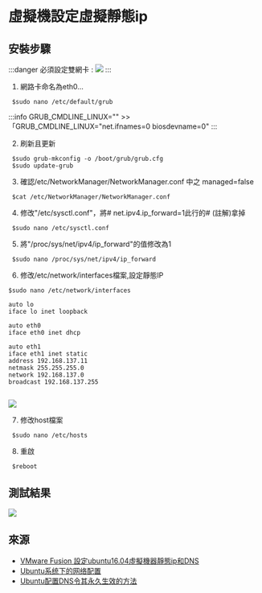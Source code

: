 # 虛擬機設定虛擬靜態ip

## 安裝步驟


:::danger
必須設定雙網卡 :
![](https://i.imgur.com/qKADV9J.png)
:::
1. 網路卡命名為eth0...
```shell=
 $sudo nano /etc/default/grub
```
:::info
GRUB_CMDLINE_LINUX="" >> 「GRUB_CMDLINE_LINUX="net.ifnames=0 biosdevname=0"
:::

2. 刷新且更新
```shell=
 $sudo grub-mkconfig -o /boot/grub/grub.cfg
 $sudo update-grub
```

3. 確認/etc/NetworkManager/NetworkManager.conf 中之 managed=false
```shell=
 $cat /etc/NetworkManager/NetworkManager.conf
```


4. 修改"/etc/sysctl.conf"，將# net.ipv4.ip_forward=1此行的# (註解)拿掉
```shell=
 $sudo nano /etc/sysctl.conf
```

5. 將"/proc/sys/net/ipv4/ip_forward"的值修改為1
```shell=
 $sudo nano /proc/sys/net/ipv4/ip_forward
```

6. 修改/etc/network/interfaces檔案,設定靜態IP
```shell=
$sudo nano /etc/network/interfaces
```
```shell=
auto lo
iface lo inet loopback

auto eth0
iface eth0 inet dhcp

auto eth1
iface eth1 inet static
address 192.168.137.11
netmask 255.255.255.0
network 192.168.137.0
broadcast 192.168.137.255


```
![](https://i.imgur.com/jfTJsiD.png)




7. 修改host檔案
```shell=
 $sudo nano /etc/hosts
```

8. 重啟
```shell=
 $reboot
```

## 測試結果
![](https://i.imgur.com/8UQrlGx.png)


## 來源
- [VMware Fusion 設定ubuntu16.04虛擬機器靜態ip和DNS](https://www.itread01.com/p/149338.html)
- [Ubuntu系统下的网络配置](http://www.lryb.net/?p=1330)
- [Ubuntu配置DNS令其永久生效的方法](https://blog.csdn.net/solaraceboy/article/details/79037540)



